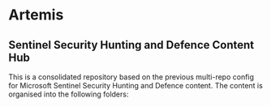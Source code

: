 # Artemis

## Sentinel Security Hunting and Defence Content Hub

This is a consolidated repository based on the previous multi-repo config for Microsoft Sentinel Security Hunting and Defence content. The content is organised into the following folders:
